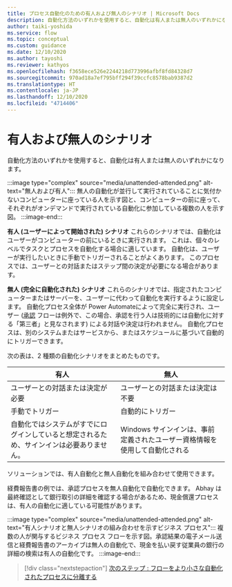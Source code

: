 ```yaml
---
title: プロセス自動化のための有人および無人のシナリオ | Microsoft Docs
description: 自動化方法のいずれかを使用すると、自動化は有人または無人のいずれかになります。 この記事では、各種類のシナリオについて説明します。
author: taiki-yoshida
ms.service: flow
ms.topic: conceptual
ms.custom: guidance
ms.date: 12/10/2020
ms.author: tayoshi
ms.reviewer: kathyos
ms.openlocfilehash: f3658ece526e2244218d773996afbf8fd84328d7
ms.sourcegitcommit: 970ad18a7ef795bff294f39ccfc8578bab9387d2
ms.translationtype: HT
ms.contentlocale: ja-JP
ms.lasthandoff: 12/10/2020
ms.locfileid: "4714406"
---
```

# <a name="attended-and-unattended-scenarios"></a>有人および無人のシナリオ

自動化方法のいずれかを使用すると、自動化は有人または無人のいずれかになります。

:::image type="complex" source="media/unattended-attended.png" alt-text="無人および有人":::
   無人の自動化が並行して実行されていることに気付かないコンピューターに座っている人を示す図と、コンピューターの前に座って、それぞれがオンデマンドで実行されている自動化に参加している複数の人を示す図。
:::image-end:::

**有人 (ユーザーによって開始された) シナリオ** これらのシナリオでは、自動化はユーザーがコンピューターの前にいるときに実行されます。 これは、個々のレベルでタスクとプロセスを自動化する場合に適しています。 自動化は、ユーザーが実行したいときに手動でトリガーされることがよくあります。 このプロセスでは、ユーザーとの対話またはステップ間の決定が必要になる場合があります。

**無人 (完全に自動化された) シナリオ** これらのシナリオでは、指定されたコンピューターまたはサーバーを、ユーザーに代わって自動化を実行するように設定します。 自動化プロセス全体が Power Automateによって完全に実行され、ユーザー ([承認](../../modern-approvals.md) フローは例外で、この場合、承認を行う人は技術的には自動化に対する「第三者」と見なされます) による対話や決定は行われません。 自動化プロセスは、別のシステムまたはサービスから、またはスケジュールに基づいて自動的にトリガーできます。

次の表は、2 種類の自動化シナリオをまとめたものです。

| 有人          | 無人                                              |
|-------------------|---------------------------------------------------------|
| ユーザーとの対話または決定が必要      | ユーザーとの対話または決定は不要                  |
| 手動でトリガー               | 自動的にトリガー                                     |
| 自動化ではシステムがすでにログインしていると想定されるため、サインインは必要ありません。 | Windows サインインは、事前定義されたユーザー資格情報を使用して自動化される |

ソリューションでは、有人自動化と無人自動化を組み合わせて使用できます。

経費報告書の例では、承認プロセスを無人自動化で自動化できます。 Abhay は最終確認として銀行取引の詳細を確認する場合があるため、現金償還プロセスは、有人の自動化に適している可能性があります。

:::image type="complex" source="media/unattended-attended.png" alt-text="有人シナリオと無人シナリオの組み合わせを示すビジネス プロセス":::
   複数の人が関与するビジネス プロセス フローを示す図。承認結果の電子メール送信と経費報告書のアーカイブは無人の自動化で、現金を払い戻す従業員の銀行の詳細の検索は有人の自動化です。
:::image-end:::

> [!div class="nextstepaction"]
> [次のステップ : フローをより小さな自動化されたプロセスに分離する](separate-flows.md)
